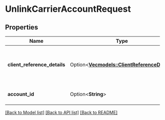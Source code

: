 # UnlinkCarrierAccountRequest

## Properties

Name | Type | Description | Notes
------------ | ------------- | ------------- | -------------
**client_reference_details** | Option<[**Vec<models::ClientReferenceDetail>**](ClientReferenceDetail.md)> | Object to pass additional information about the MCI Integrator shipperType: List of ClientReferenceDetail | [optional]
**account_id** | Option<**String**> | Identifier for the seller's carrier account. | [optional]

[[Back to Model list]](../README.md#documentation-for-models) [[Back to API list]](../README.md#documentation-for-api-endpoints) [[Back to README]](../README.md)


